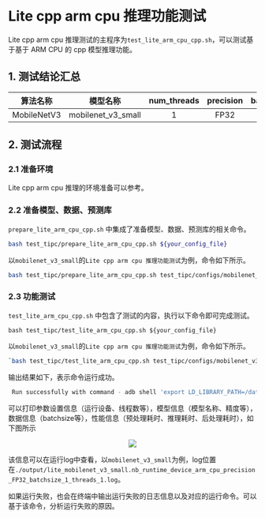 # Lite cpp arm cpu 推理功能测试

Lite cpp arm cpu 推理测试的主程序为`test_lite_arm_cpu_cpp.sh`，可以测试基于基于 ARM CPU 的 cpp 模型推理功能。

## 1. 测试结论汇总

| 算法名称 | 模型名称 | num_threads | precision | batchsize |
|  :----:   |  :----: |   :----:   |  :----:  |   :----:   |
|  MobileNetV3   |  mobilenet_v3_small |  1 | FP32 | 1 |


## 2. 测试流程

### 2.1 准备环境

Lite cpp arm cpu 推理的环境准备可以参考[]()。


### 2.2 准备模型、数据、预测库

`prepare_lite_arm_cpu_cpp.sh` 中集成了准备模型、数据、预测库的相关命令。

```bash
bash test_tipc/prepare_lite_arm_cpu_cpp.sh ${your_config_file}
```

以`mobilenet_v3_small`的`Lite cpp arm cpu 推理功能测试`为例，命令如下所示。

```bash
bash test_tipc/prepare_lite_arm_cpu_cpp.sh test_tipc/configs/mobilenet_v3_small/lite_arm_cpu_cpp.txt
```

### 2.3 功能测试

`test_lite_arm_cpu_cpp.sh` 中包含了测试的内容，执行以下命令即可完成测试。

`bash test_tipc/test_lite_arm_cpu_cpp.sh ${your_config_file}`

以`mobilenet_v3_small`的`Lite cpp arm cpu 推理功能测试`为例，命令如下所示。

```bash
`bash test_tipc/test_lite_arm_cpu_cpp.sh test_tipc/configs/mobilenet_v3_small/lite_arm_cpu_cpp.txt`
```

输出结果如下，表示命令运行成功。

```bash
 Run successfully with command - adb shell 'export LD_LIBRARY_PATH=/data/local/tmp/arm_cpu/; /data/local/tmp/arm_cpu/mobilenet_v3 /data/local/tmp/arm_cpu/config.txt /data/local/tmp/arm_cpu/demo.jpg'  > ./output/lite_mobilenet_v3_small.nb_runtime_device_arm_cpu_precision_FP32_batchsize_1_threads_1.log 2>&1!
```


可以打印参数设置信息（运行设备、线程数等），模型信息（模型名称、精度等），数据信息（batchsize等），性能信息（预处理耗时、推理耗时、后处理耗时），如下图所示

<div align="center">
    <img src="../../../../tipc/train_infer_python/images/lite_cpp_arm_cpu_autolog_demo.png">
</div>

该信息可以在运行log中查看，以`mobilenet_v3_small`为例，log位置在`./output/lite_mobilenet_v3_small.nb_runtime_device_arm_cpu_precision_FP32_batchsize_1_threads_1.log`。

如果运行失败，也会在终端中输出运行失败的日志信息以及对应的运行命令。可以基于该命令，分析运行失败的原因。
